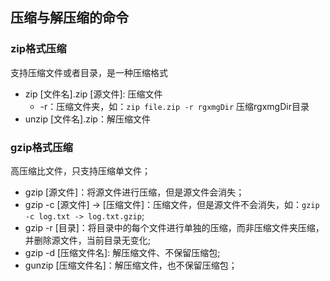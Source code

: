 ## 压缩与解压缩的命令

### zip格式压缩
支持压缩文件或者目录，是一种压缩格式
- zip [文件名].zip [源文件]: 压缩文件
    - -r：压缩文件夹，如：`zip file.zip -r rgxmgDir` 压缩rgxmgDir目录
- unzip [文件名].zip：解压缩文件


### gzip格式压缩
高压缩比文件，只支持压缩单文件；
- gzip [源文件]：将源文件进行压缩，但是源文件会消失；
- gzip -c [源文件] -> [压缩文件]：压缩文件，但是源文件不会消失，如：`gzip -c log.txt -> log.txt.gzip`;
- gzip -r [目录]：将目录中的每个文件进行单独的压缩，而非压缩文件夹压缩，并删除源文件，当前目录无变化;
- gzip -d [压缩文件名]: 解压缩文件、不保留压缩包;
- gunzip [压缩文件名]：解压缩文件，也不保留压缩包；
